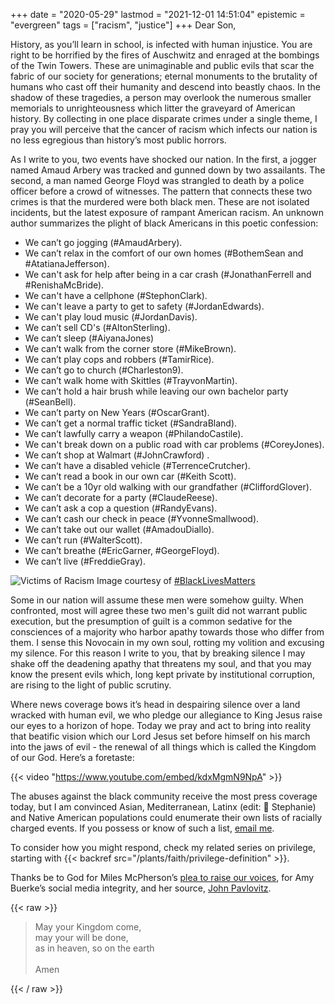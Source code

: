 +++
date = "2020-05-29"
lastmod = "2021-12-01 14:51:04"
epistemic = "evergreen"
tags = ["racism", "justice"]
+++
Dear Son,

History, as you’ll learn in school, is infected with human injustice. You are right to be horrified by the fires of Auschwitz and enraged at the bombings of the Twin Towers. These are unimaginable and public evils that scar the fabric of our society for generations; eternal monuments to the brutality of humans who cast off their humanity and descend into beastly chaos. In the shadow of these tragedies, a person may overlook the numerous smaller memorials to unrighteousness which litter the graveyard of American history. By collecting in one place disparate crimes under a single theme, I pray you will perceive that the cancer of racism which infects our nation is no less egregious than history’s most public horrors.

As I write to you, two events have shocked our nation. In the first, a jogger named Amaud Arbery was tracked and gunned down by two assailants. The second, a man named George Floyd was strangled to death by a police officer before a crowd of witnesses. The pattern that connects these two crimes is that the murdered were both black men. These are not isolated incidents, but the latest exposure of rampant American racism. An unknown author summarizes the plight of black Americans in this poetic confession:

- We can’t go jogging (#AmaudArbery).
- We can’t relax in the comfort of our own homes (#BothemSean and #AtatianaJefferson).
- We can't ask for help after being in a car crash (#JonathanFerrell and #RenishaMcBride).
- We can't have a cellphone (#StephonClark).
- We can't leave a party to get to safety (#JordanEdwards).
- We can't play loud music (#JordanDavis).
- We can’t sell CD's (#AltonSterling).
- We can’t sleep (#AiyanaJones)
- We can’t walk from the corner store (#MikeBrown).
- We can’t play cops and robbers (#TamirRice).
- We can’t go to church (#Charleston9).
- We can’t walk home with Skittles (#TrayvonMartin).
- We can’t hold a hair brush while leaving our own bachelor party (#SeanBell).
- We can’t party on New Years (#OscarGrant).
- We can’t get a normal traffic ticket (#SandraBland).
- We can’t lawfully carry a weapon (#PhilandoCastile).
- We can't break down on a public road with car problems (#CoreyJones).
- We can’t shop at Walmart (#JohnCrawford) .
- We can’t have a disabled vehicle (#TerrenceCrutcher).
- We can’t read a book in our own car (#Keith Scott).
- We can’t be a 10yr old walking with our grandfather (#CliffordGlover).
- We can’t decorate for a party (#ClaudeReese).
- We can’t ask a cop a question (#RandyEvans).
- We can’t cash our check in peace (#YvonneSmallwood).
- We can’t take out our wallet (#AmadouDiallo).
- We can’t run (#WalterScott).
- We can’t breathe (#EricGarner, #GeorgeFloyd).
- We can’t live (#FreddieGray).

![Victims of Racism](https://fnunag.by.files.1drv.com/y4mJ4FA3egdZOo5vQH5tJWiXyF6HSe6GScTn80bVnN7WpOXKVyUPY0-6SNK4tX6P7hqJiOKdVX3vnusif8AS7SIteu3daxqWElV5Zd-0lp-H0QQDEG61-McJ6TWFH0dGFLke8WGASbEwOx02sl7NHeV-eaYVLm3AHACWvDpjh4qwbXBJ8Pe8sesQdM1Gej7MncIpKRJ-qgO55rp4DMERzRWaA?width=750&height=747&cropmode=none)
Image courtesy of [#BlackLivesMatters](https://twitter.com/ADJANlANGEL/status/1265744243617869825)

Some in our nation will assume these men were somehow guilty. When confronted, most will agree these two men's guilt did not warrant public execution, but the presumption of guilt is a common sedative for the consciences of a majority who harbor apathy towards those who differ from them. I sense this Novocain in my own soul, rotting my volition and excusing my silence. For this reason I write to you, that by breaking silence I may shake off the deadening apathy that threatens my soul, and that you may know the present evils which, long kept private by institutional corruption, are rising to the light of public scrutiny.

Where news coverage bows it’s head in despairing silence over a land wracked with human evil, we who pledge our allegiance to King Jesus raise our eyes to a horizon of hope. Today we pray and act to bring into reality that beatific vision which our Lord Jesus set before himself on his march into the jaws of evil - the renewal of all things which is called the Kingdom of our God. Here’s a foretaste:

{{< video "https://www.youtube.com/embed/kdxMgmN9NpA" >}}

The abuses against the black community receive the most press coverage today, but I am convinced Asian, Mediterranean, Latinx (edit: &#x1F9E1; Stephanie) and Native American populations could enumerate their own lists of racially charged events. If you possess or know of such a list, [email me](mailto:acbilson@gmail.com).

To consider how you might respond, check my related series on privilege, starting with {{< backref src="/plants/faith/privilege-definition" >}}.

Thanks be to God for Miles McPherson’s [plea to raise our voices](https://www.kusi.com/pastor-miles-mcpherson-on-race-relations-police-brutality-and-life-of-george-floyd/), for Amy Buerke’s social media integrity, and her source, [John Pavlovitz](https://johnpavlovitz.com/2020/05/07/white-americans-need-to-condemn-white-racism-in-america/?fbclid=IwAR2iWKlMfrlLVvMmK5zje909nbC_9w4hu7LdVKpfXhIXU4TCwsuJwxHjHjE).

{{< raw >}}
<blockquote>
May your Kingdom come,<br />
may your will be done,<br />
as in heaven, so on the earth<br /><br />
Amen
</blockquote>
{{< / raw >}}
